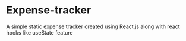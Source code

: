 # Expense-tracker
A simple static expense tracker created using React.js along with react hooks like useState feature
